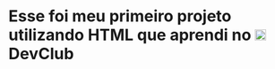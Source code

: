 <h1 align="left">
    Esse foi meu primeiro projeto utilizando HTML que aprendi no <img src="./LOGO_1dev.webp" width="20"> <a hrfe="https://rodolfomori.com.br/devclub-comercial/" >DevClub</a>
   
</h1> 
